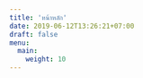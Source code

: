 ```yaml
---
title: 'หน้าหลัก'
date: 2019-06-12T13:26:21+07:00
draft: false
menu:
  main:
    weight: 10
---
```

